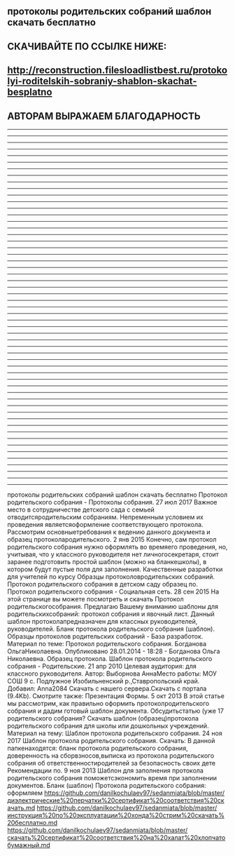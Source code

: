 протоколы родительских собраний шаблон скачать бесплатно
--------------------------------------------------
СКАЧИВАЙТЕ ПО ССЫЛКЕ НИЖЕ:
--------------------------------------------------
http://reconstruction.filesloadlistbest.ru/protokolyi-roditelskih-sobraniy-shablon-skachat-besplatno
--------------------------------------------------
АВТОРАМ ВЫРАЖАЕМ БЛАГОДАРНОСТЬ
--------------------------------------------------
--------------------------------------------------
--------------------------------------------------
--------------------------------------------------
--------------------------------------------------
--------------------------------------------------
--------------------------------------------------
--------------------------------------------------
--------------------------------------------------
--------------------------------------------------
--------------------------------------------------
--------------------------------------------------
--------------------------------------------------
--------------------------------------------------
--------------------------------------------------
--------------------------------------------------
--------------------------------------------------
--------------------------------------------------
--------------------------------------------------
--------------------------------------------------
--------------------------------------------------
--------------------------------------------------
--------------------------------------------------
--------------------------------------------------
--------------------------------------------------
--------------------------------------------------
--------------------------------------------------
--------------------------------------------------
--------------------------------------------------
--------------------------------------------------
--------------------------------------------------
--------------------------------------------------
--------------------------------------------------
--------------------------------------------------
--------------------------------------------------
--------------------------------------------------
--------------------------------------------------
--------------------------------------------------
--------------------------------------------------
--------------------------------------------------
--------------------------------------------------
--------------------------------------------------
--------------------------------------------------
--------------------------------------------------
--------------------------------------------------
--------------------------------------------------
--------------------------------------------------
--------------------------------------------------
--------------------------------------------------
--------------------------------------------------
--------------------------------------------------
--------------------------------------------------
--------------------------------------------------
--------------------------------------------------
--------------------------------------------------
--------------------------------------------------
протоколы родительских собраний шаблон скачать бесплатно Протокол родительского собрания - Протоколы собрания. 27 июл 2017  Важное место в сотрудничестве детского сада с семьей отводитсяродительским собраниям. Непременным условием их проведения являетсяоформление соответствующего протокола. Рассмотрим основныетребования к ведению данного документа и образец протоколародительского. 2 янв 2015  Конечно, сам протокол родительского собрания нужно оформлять во времяего проведения, но, учитывая, что у классного руководителя нет личногосекретаря, стоит заранее подготовить простой шаблон (можно на бланкешколы), в котором будут пустые поля для заполнения. Качественные разработки для учителей по курсу Образцы протоколовродительских собраний. Протокол родительского собрания в детском саду образец по. Протокол родительского собрания - Социальная сеть. 28 сен 2015  На этой странице вы можете посмотреть и скачать Протокол родительскогособрания.  Предлагаю Вашему вниманию шаблоны для родительскихсобраний: протокол собрания и явочный лист. Данный шаблон протоколапредназначен для классных руководителей, руководителей. Бланк протокола родительского собрания (шаблон). Образцы протоколов родительских собраний - База разработок. Материал по теме: Протокол родительского собрания. Богданова ОльгаНиколаевна. Опубликовано 28.01.2014 - 18:28 - Богданова Ольга Николаевна. Образец протокола. Шаблон протокола родительского собрания - Родительские. 21 апр 2010  Целевая аудитория: для классного руководителя. Автор: Выборнова АннаМесто работы: МОУ СОШ 9 с. Подлужное Изобильненский р.,Ставропольский край. Добавил: Anna2084  Скачать с нашего сервера.Скачать с портала (9.4Kb). Смотрите также: Презентация Формы. 5 окт 2013  В этой статье мы рассмотрим, как правильно оформить протоколродительского собрания и дадим готовый шаблон документа. Обсудитьстатью (уже 17  родительского собрания? Скачать шаблон (образец)протокола родительского собрания для школы или дошкольных учреждений.
Материал на тему: Шаблон протокола родительского собрания. 24 ноя 2017  Шаблон протокола родительского собрания.  Скачать:  В данной папкенаходятся: бланк протокола родительского собрания, доверенность на сборвзносов,выписка из протокола родительского собрания об ответственностиродителей за безопасность своих дете Рекомендации по. 9 ноя 2013  Шаблон для заполнения протокола родительского собрания поможетсэкономить время при заполнении документов. Бланк (шаблон) Протокола родительского собрания: оформляем
https://github.com/danilkochulaev97/sedanmiata/blob/master/диэлектрические%20перчатки%20сертификат%20соответствия%20скачать.md
https://github.com/danilkochulaev97/sedanmiata/blob/master/инструкция%20по%20эксплуатации%20хонда%20стрим%20скачать%20бесплатно.md
https://github.com/danilkochulaev97/sedanmiata/blob/master/скачать%20сертификат%20соответствия%20на%20халат%20хлопчатобумажный.md
